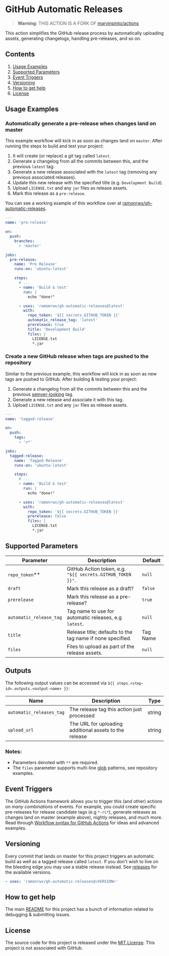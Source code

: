 # GitHub Automatic Releases

> **Warning**: THIS ACTION IS A FORK OF [marvinpinto/actions](https://github.com/marvinpinto/actions/tree/master/packages/automatic-releases)

This action simplifies the GitHub release process by automatically uploading assets, generating changelogs, handling pre-releases, and so on.

## Contents

1. [Usage Examples](#usage-examples)
1. [Supported Parameters](#supported-parameters)
1. [Event Triggers](#event-triggers)
1. [Versioning](#versioning)
1. [How to get help](#how-to-get-help)
1. [License](#license)

## Usage Examples

### Automatically generate a pre-release when changes land on master

This example workflow will kick in as soon as changes land on `master`. After running the steps to build and test your project:

1. It will create (or replace) a git tag called `latest`.
1. Generate a changelog from all the commits between this, and the previous `latest` tag.
1. Generate a new release associated with the `latest` tag (removing any previous associated releases).
1. Update this new release with the specified title (e.g. `Development Build`).
1. Upload `LICENSE.txt` and any `jar` files as release assets.
1. Mark this release as a `pre-release`.

You can see a working example of this workflow over at [ramonrwx/gh-automatic-releases](https://github.com/ramonrwx/gh-automatic-releases/releases/tag/latest).

```yaml
---
name: 'pre-release'

on:
  push:
    branches:
      - 'master'

jobs:
  pre-release:
    name: 'Pre Release'
    runs-on: 'ubuntu-latest'

    steps:
      # ...
      - name: 'Build & test'
        run: |
          echo "done!"

      - uses: 'ramomrwx/gh-automatic-releases@latest'
        with:
          repo_token: '${{ secrets.GITHUB_TOKEN }}'
          automatic_release_tag: 'latest'
          prerelease: true
          title: 'Development Build'
          files: |
            LICENSE.txt
            *.jar
```

### Create a new GitHub release when tags are pushed to the repository

Similar to the previous example, this workflow will kick in as soon as new tags are pushed to GitHub. After building & testing your project:

1. Generate a changelog from all the commits between this and the previous [semver-looking](https://semver.org/) tag.
1. Generate a new release and associate it with this tag.
1. Upload `LICENSE.txt` and any `jar` files as release assets.

```yaml
---
name: 'tagged-release'

on:
  push:
    tags:
      - 'v*'

jobs:
  tagged-release:
    name: 'Tagged Release'
    runs-on: 'ubuntu-latest'

    steps:
      # ...
      - name: 'Build & test'
        run: |
          echo "done!"

      - uses: 'ramonrwx/gh-automatic-releases@latest'
        with:
          repo_token: '${{ secrets.GITHUB_TOKEN }}'
          prerelease: false
          files: |
            LICENSE.txt
            *.jar
```

## Supported Parameters

| Parameter               | Description                                                | Default  |
| ----------------------- | ---------------------------------------------------------- | -------- |
| `repo_token`\*\*        | GitHub Action token, e.g. `"${{ secrets.GITHUB_TOKEN }}"`. | `null`   |
| `draft`                 | Mark this release as a draft?                              | `false`  |
| `prerelease`            | Mark this release as a pre-release?                        | `true`   |
| `automatic_release_tag` | Tag name to use for automatic releases, e.g `latest`.      | `null`   |
| `title`                 | Release title; defaults to the tag name if none specified. | Tag Name |
| `files`                 | Files to upload as part of the release assets.             | `null`   |

## Outputs

The following output values can be accessed via `${{ steps.<step-id>.outputs.<output-name> }}`:

| Name                     | Description                                            | Type   |
| ------------------------ | ------------------------------------------------------ | ------ |
| `automatic_releases_tag` | The release tag this action just processed             | string |
| `upload_url`             | The URL for uploading additional assets to the release | string |

### Notes:

- Parameters denoted with `**` are required.
- The `files` parameter supports multi-line [glob](https://github.com/isaacs/node-glob) patterns, see repository examples.

## Event Triggers

The GitHub Actions framework allows you to trigger this (and other) actions on _many combinations_ of events. For example, you could create specific pre-releases for release candidate tags (e.g `*-rc*`), generate releases as changes land on master (example above), nightly releases, and much more. Read through [Workflow syntax for GitHub Actions](https://help.github.com/en/articles/workflow-syntax-for-github-actions) for ideas and advanced examples.

## Versioning

Every commit that lands on master for this project triggers an automatic build as well as a tagged release called `latest`. If you don't wish to live on the bleeding edge you may use a stable release instead. See [releases](../../releases/latest) for the available versions.

```yaml
- uses: 'ramonrwx/gh-automatic-releases@<VERSION>'
```

## How to get help

The main [README](https://github.com/ramonrwx/gh-automatic-releases/blob/main/README.md) for this project has a bunch of information related to debugging & submitting issues.

## License

The source code for this project is released under the [MIT License](/LICENSE). This project is not associated with GitHub.
